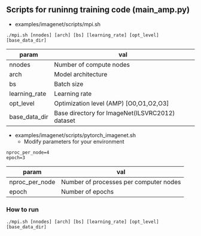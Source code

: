 ## Scripts for runinng training code (main_amp.py)

* examples/imagenet/scripts/mpi.sh
```
./mpi.sh [nnodes] [arch] [bs] [learning_rate] [opt_level] [base_data_dir]
```

|param|val    |
|------|-------|
|nnodes|Number of compute nodes|
|arch|Model architecture|
|bs|Batch size|
|learning_rate|Learning rate|
|opt_level|Optimization level (AMP) [O0,O1,O2,O3]|
|base_data_dir|Base directory for ImageNet(ILSVRC2012) dataset|

* examples/imagenet/scripts/pytorch_imagenet.sh
    * Modify parameters for your environment

```
nproc_per_node=4
epoch=3
```
|param|val    |
|------|-------|
|nproc_per_node|Number of processes per computer nodes|
|epoch|Number of epochs|

### How to run

```
./mpi.sh [nnodes] [arch] [bs] [learning_rate] [opt_level] [base_data_dir]
```
